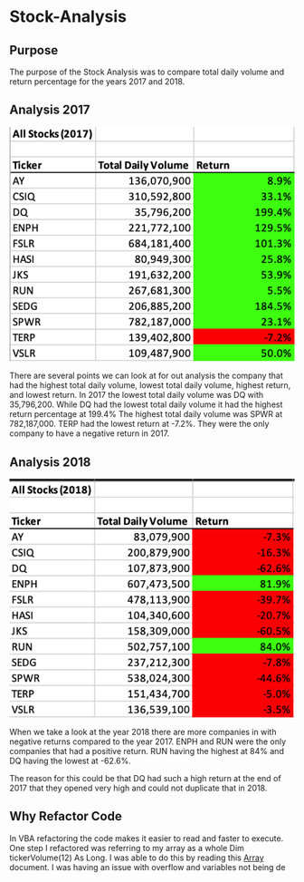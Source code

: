 # Stock-Analysis

## Purpose
   The purpose of the Stock Analysis was to compare total daily volume and return percentage for the years 2017 and 2018.


## Analysis 2017
![2017 Stock Analysis](https://github.com/AmirO8/Stock-Analysis/blob/main/Week%202%20Challenge/Resources/2017%20Stock%20Analysis.png)

There are several points we can look at for out analysis the company that had the highest total daily volume, lowest total daily volume, highest return, and lowest return.
In 2017 the lowest total daily volume was DQ with 35,796,200. While DQ had the lowest total daily volume it had the highest return percentage at 199.4%
The highest total daily volume was SPWR at 782,187,000. TERP had the lowest return at -7.2%. They were the only company to have a negative return in 2017.

## Analysis 2018
![2018 Stock Analysis](https://github.com/AmirO8/Stock-Analysis/blob/main/Week%202%20Challenge/Resources/2018%20Stock%20Analysis.png)

When we take a look at the year 2018 there are more companies in with negative returns compared to the year 2017. ENPH and RUN were the only companies that had a positive return. RUN having the highest at 84% and DQ having the lowest at -62.6%.

The reason for this could be that DQ had such a high return at the end of 2017 that they opened very high and could not duplicate that in 2018.

## Why Refactor Code
In VBA refactoring the code makes it easier to read and faster to execute. One step I refactored was referring to my array as a whole Dim tickerVolume(12) As Long. I was able to do this by reading this [Array](https://docs.microsoft.com/en-us/office/vba/language/concepts/getting-started/using-arrays) document. 
I was having an issue with overflow and variables not being de


